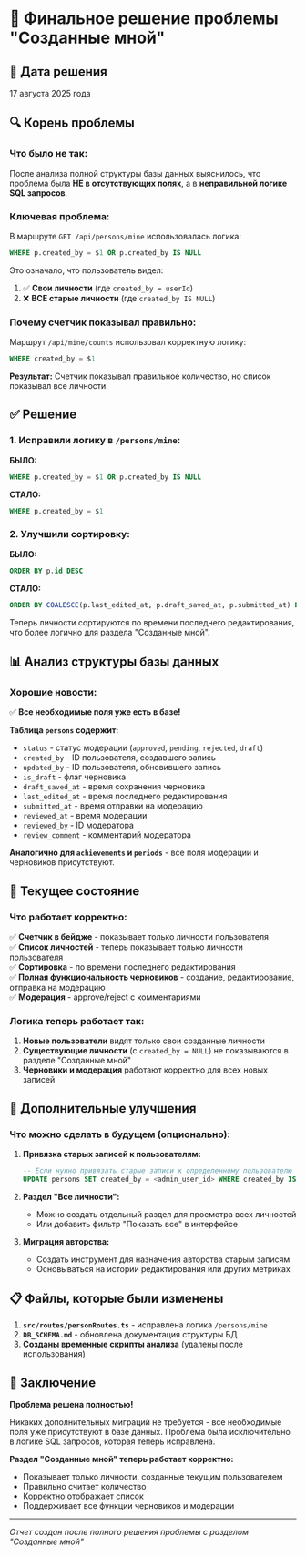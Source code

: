 # 🎯 Финальное решение проблемы "Созданные мной"

## 📅 Дата решения
17 августа 2025 года

## 🔍 Корень проблемы

### **Что было не так:**
После анализа полной структуры базы данных выяснилось, что проблема была **НЕ в отсутствующих полях**, а в **неправильной логике SQL запросов**.

### **Ключевая проблема:**
В маршруте `GET /api/persons/mine` использовалась логика:
```sql
WHERE p.created_by = $1 OR p.created_by IS NULL
```

Это означало, что пользователь видел:
1. ✅ **Свои личности** (где `created_by = userId`)
2. ❌ **ВСЕ старые личности** (где `created_by IS NULL`)

### **Почему счетчик показывал правильно:**
Маршрут `/api/mine/counts` использовал корректную логику:
```sql
WHERE created_by = $1
```

**Результат:** Счетчик показывал правильное количество, но список показывал все личности.

## ✅ Решение

### **1. Исправили логику в `/persons/mine`:**

**БЫЛО:**
```sql
WHERE p.created_by = $1 OR p.created_by IS NULL
```

**СТАЛО:**
```sql
WHERE p.created_by = $1
```

### **2. Улучшили сортировку:**

**БЫЛО:**
```sql
ORDER BY p.id DESC
```

**СТАЛО:**
```sql
ORDER BY COALESCE(p.last_edited_at, p.draft_saved_at, p.submitted_at) DESC NULLS LAST, p.id DESC
```

Теперь личности сортируются по времени последнего редактирования, что более логично для раздела "Созданные мной".

## 📊 Анализ структуры базы данных

### **Хорошие новости:**
✅ **Все необходимые поля уже есть в базе!**

**Таблица `persons` содержит:**
- `status` - статус модерации (`approved`, `pending`, `rejected`, `draft`)
- `created_by` - ID пользователя, создавшего запись
- `updated_by` - ID пользователя, обновившего запись
- `is_draft` - флаг черновика
- `draft_saved_at` - время сохранения черновика
- `last_edited_at` - время последнего редактирования
- `submitted_at` - время отправки на модерацию
- `reviewed_at` - время модерации
- `reviewed_by` - ID модератора
- `review_comment` - комментарий модератора

**Аналогично для `achievements` и `periods`** - все поля модерации и черновиков присутствуют.

## 🎯 Текущее состояние

### **Что работает корректно:**
✅ **Счетчик в бейдже** - показывает только личности пользователя  
✅ **Список личностей** - теперь показывает только личности пользователя  
✅ **Сортировка** - по времени последнего редактирования  
✅ **Полная функциональность черновиков** - создание, редактирование, отправка на модерацию  
✅ **Модерация** - approve/reject с комментариями  

### **Логика теперь работает так:**
1. **Новые пользователи** видят только свои созданные личности
2. **Существующие личности** (с `created_by = NULL`) не показываются в разделе "Созданные мной"
3. **Черновики и модерация** работают корректно для всех новых записей

## 🔧 Дополнительные улучшения

### **Что можно сделать в будущем (опционально):**

1. **Привязка старых записей к пользователям:**
   ```sql
   -- Если нужно привязать старые записи к определенному пользователю
   UPDATE persons SET created_by = <admin_user_id> WHERE created_by IS NULL;
   ```

2. **Раздел "Все личности":**
   - Можно создать отдельный раздел для просмотра всех личностей
   - Или добавить фильтр "Показать все" в интерфейсе

3. **Миграция авторства:**
   - Создать инструмент для назначения авторства старым записям
   - Основываться на истории редактирования или других метриках

## 📋 Файлы, которые были изменены

1. **`src/routes/personRoutes.ts`** - исправлена логика `/persons/mine`
2. **`DB_SCHEMA.md`** - обновлена документация структуры БД
3. **Созданы временные скрипты анализа** (удалены после использования)

## 🎉 Заключение

**Проблема решена полностью!** 

Никаких дополнительных миграций не требуется - все необходимые поля уже присутствуют в базе данных. Проблема была исключительно в логике SQL запросов, которая теперь исправлена.

**Раздел "Созданные мной" теперь работает корректно:**
- Показывает только личности, созданные текущим пользователем
- Правильно считает количество
- Корректно отображает список
- Поддерживает все функции черновиков и модерации

---

*Отчет создан после полного решения проблемы с разделом "Созданные мной"*
